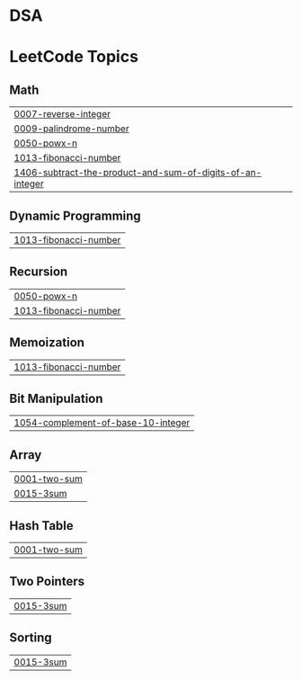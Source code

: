 # DSA
<!---LeetCode Topics Start-->
# LeetCode Topics
## Math
|  |
| ------- |
| [0007-reverse-integer](https://github.com/akshat09105/DSA/tree/master/0007-reverse-integer) |
| [0009-palindrome-number](https://github.com/akshat09105/DSA/tree/master/0009-palindrome-number) |
| [0050-powx-n](https://github.com/akshat09105/DSA/tree/master/0050-powx-n) |
| [1013-fibonacci-number](https://github.com/akshat09105/DSA/tree/master/1013-fibonacci-number) |
| [1406-subtract-the-product-and-sum-of-digits-of-an-integer](https://github.com/akshat09105/DSA/tree/master/1406-subtract-the-product-and-sum-of-digits-of-an-integer) |
## Dynamic Programming
|  |
| ------- |
| [1013-fibonacci-number](https://github.com/akshat09105/DSA/tree/master/1013-fibonacci-number) |
## Recursion
|  |
| ------- |
| [0050-powx-n](https://github.com/akshat09105/DSA/tree/master/0050-powx-n) |
| [1013-fibonacci-number](https://github.com/akshat09105/DSA/tree/master/1013-fibonacci-number) |
## Memoization
|  |
| ------- |
| [1013-fibonacci-number](https://github.com/akshat09105/DSA/tree/master/1013-fibonacci-number) |
## Bit Manipulation
|  |
| ------- |
| [1054-complement-of-base-10-integer](https://github.com/akshat09105/DSA/tree/master/1054-complement-of-base-10-integer) |
## Array
|  |
| ------- |
| [0001-two-sum](https://github.com/akshat09105/DSA/tree/master/0001-two-sum) |
| [0015-3sum](https://github.com/akshat09105/DSA/tree/master/0015-3sum) |
## Hash Table
|  |
| ------- |
| [0001-two-sum](https://github.com/akshat09105/DSA/tree/master/0001-two-sum) |
## Two Pointers
|  |
| ------- |
| [0015-3sum](https://github.com/akshat09105/DSA/tree/master/0015-3sum) |
## Sorting
|  |
| ------- |
| [0015-3sum](https://github.com/akshat09105/DSA/tree/master/0015-3sum) |
<!---LeetCode Topics End-->